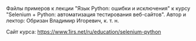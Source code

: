 Файлы примеров к лекции "Язык Python: ошибки и исключения" к курсу "Selenium + Python: автоматизация тестирования веб-сайтов". Автор и лектор: Обризан Владимир Игоревич, к. т. н.

Сайт курса: https://www.1irs.net/ru/education/selenium-python